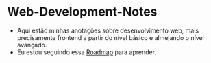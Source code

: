 # Web-Development-Notes

 + Aqui estão minhas anotações sobre desenvolvimento web, mais precisamente frontend a partir do nível básico e almejando o nível avançado.
 + Eu estou seguindo essa <a href="https://roadmap.sh/frontend?r=frontend" alt="roadmap" target="_blank"> Roadmap</a> para aprender. 